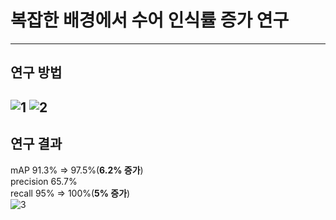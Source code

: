 # 복잡한 배경에서 수어 인식률 증가 연구
---------------------------------------------
## 연구 방법
![1](https://github.com/dhdr0825/Sign_Language_Project/assets/65939582/20d3be2c-b344-4ebd-a358-b37d81f410e1)
![2](https://github.com/dhdr0825/Sign_Language_Project/assets/65939582/fbf36bf0-c52c-45f5-bf1d-c3af6bdd8d53)
---------------------------------------------
## 연구 결과
mAP 91.3% => 97.5%(**6.2% 증가**)<br/> 
precision 65.7%<br/>
recall 95% => 100%(**5% 증가**)<br/>
![3](https://github.com/dhdr0825/Sign_Language_Project/assets/65939582/4ee5861a-306a-4178-b22c-1f7b12a7bd14)
